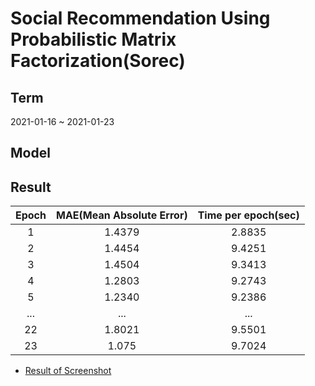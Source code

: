 # Social Recommendation Using Probabilistic Matrix Factorization(Sorec)  
## Term  
2021-01-16 ~ 2021-01-23  
## Model  
## Result  
| Epoch | MAE(Mean Absolute Error) | Time per epoch(sec) |
|:---:|:---:|:---:|
|1|1.4379|2.8835|  
|2|1.4454|9.4251|  
|3|1.4504|9.3413|  
|4|1.2803|9.2743|  
|5|1.2340|9.2386|  
|...|...|...|  
|22|1.8021|9.5501|  
|23|1.075|9.7024|  
* [Result of Screenshot](https://user-images.githubusercontent.com/55014424/105570401-8ac67a80-5d8c-11eb-99eb-2ee574c5346e.png)  
